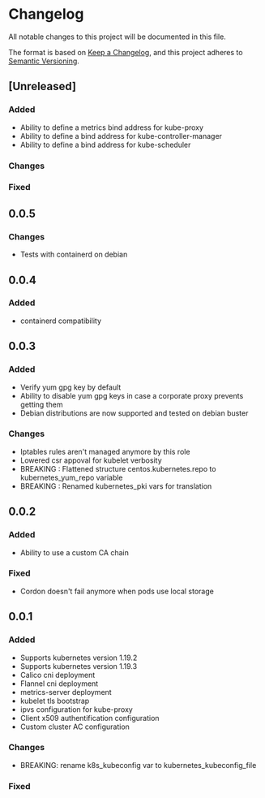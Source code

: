 # Changelog
All notable changes to this project will be documented in this file.

The format is based on [Keep a Changelog](https://keepachangelog.com/en/1.0.0/),
and this project adheres to [Semantic Versioning](https://semver.org/spec/v2.0.0.html).

## [Unreleased]
### Added
- Ability to define a metrics bind address for kube-proxy
- Ability to define a bind address for kube-controller-manager
- Ability to define a bind address for kube-scheduler

### Changes

### Fixed

## 0.0.5
### Changes
- Tests with containerd on debian

## 0.0.4
### Added
- containerd compatibility

## 0.0.3
### Added
- Verify yum gpg key by default
- Ability to disable yum gpg keys in case a corporate proxy prevents getting them
- Debian distributions are now supported and tested on debian buster

### Changes
- Iptables rules aren't managed anymore by this role
- Lowered csr appoval for kubelet verbosity
- BREAKING : Flattened structure centos.kubernetes.repo to kubernetes_yum_repo variable
- BREAKING : Renamed kubernetes_pki vars for translation


## 0.0.2
### Added
- Ability to use a custom CA chain

### Fixed
- Cordon doesn't fail anymore when pods use local storage


## 0.0.1
### Added
- Supports kubernetes version 1.19.2
- Supports kubernetes version 1.19.3
- Calico cni deployment
- Flannel cni deployment
- metrics-server deployment
- kubelet tls bootstrap
- ipvs configuration for kube-proxy
- Client x509 authentification configuration
- Custom cluster AC configuration

### Changes
- BREAKING: rename k8s_kubeconfig var to kubernetes_kubeconfig_file

### Fixed
